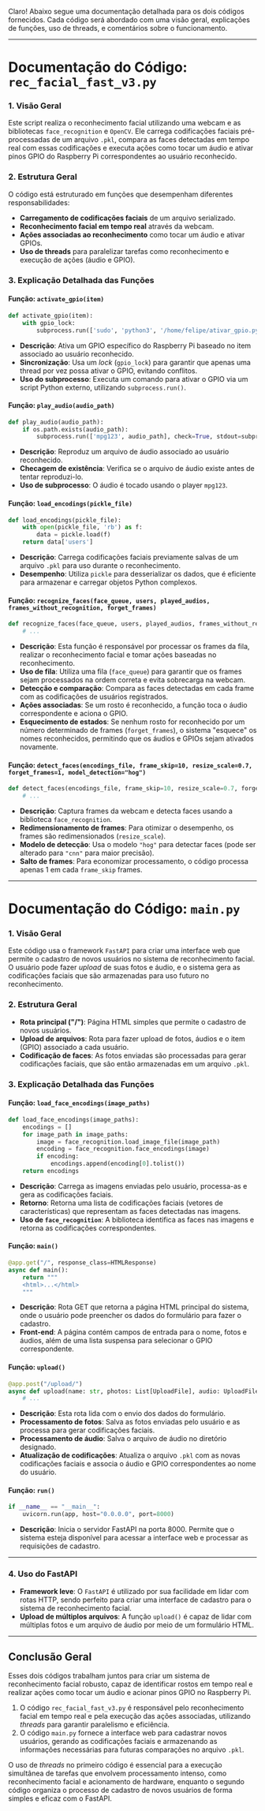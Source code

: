 Claro! Abaixo segue uma documentação detalhada para os dois códigos fornecidos. Cada código será abordado com uma visão geral, explicações de funções, uso de threads, e comentários sobre o funcionamento.

---

# **Documentação do Código: `rec_facial_fast_v3.py`**

### **1. Visão Geral**

Este script realiza o reconhecimento facial utilizando uma webcam e as bibliotecas `face_recognition` e `OpenCV`. Ele carrega codificações faciais pré-processadas de um arquivo `.pkl`, compara as faces detectadas em tempo real com essas codificações e executa ações como tocar um áudio e ativar pinos GPIO do Raspberry Pi correspondentes ao usuário reconhecido.

### **2. Estrutura Geral**

O código está estruturado em funções que desempenham diferentes responsabilidades:
- **Carregamento de codificações faciais** de um arquivo serializado.
- **Reconhecimento facial em tempo real** através da webcam.
- **Ações associadas ao reconhecimento** como tocar um áudio e ativar GPIOs.
- **Uso de threads** para paralelizar tarefas como reconhecimento e execução de ações (áudio e GPIO).

### **3. Explicação Detalhada das Funções**

#### **Função: `activate_gpio(item)`**
```python
def activate_gpio(item):
    with gpio_lock:
        subprocess.run(['sudo', 'python3', '/home/felipe/ativar_gpio.py', str(item)], check=True)
```
- **Descrição**: Ativa um GPIO específico do Raspberry Pi baseado no item associado ao usuário reconhecido.
- **Sincronização**: Usa um *lock* (`gpio_lock`) para garantir que apenas uma thread por vez possa ativar o GPIO, evitando conflitos.
- **Uso do subprocesso**: Executa um comando para ativar o GPIO via um script Python externo, utilizando `subprocess.run()`.

#### **Função: `play_audio(audio_path)`**
```python
def play_audio(audio_path):
    if os.path.exists(audio_path):
        subprocess.run(['mpg123', audio_path], check=True, stdout=subprocess.DEVNULL, stderr=subprocess.DEVNULL)
```
- **Descrição**: Reproduz um arquivo de áudio associado ao usuário reconhecido.
- **Checagem de existência**: Verifica se o arquivo de áudio existe antes de tentar reproduzi-lo.
- **Uso de subprocesso**: O áudio é tocado usando o player `mpg123`.

#### **Função: `load_encodings(pickle_file)`**
```python
def load_encodings(pickle_file):
    with open(pickle_file, 'rb') as f:
        data = pickle.load(f)
    return data['users']
```
- **Descrição**: Carrega codificações faciais previamente salvas de um arquivo `.pkl` para uso durante o reconhecimento.
- **Desempenho**: Utiliza `pickle` para desserializar os dados, que é eficiente para armazenar e carregar objetos Python complexos.

#### **Função: `recognize_faces(face_queue, users, played_audios, frames_without_recognition, forget_frames)`**
```python
def recognize_faces(face_queue, users, played_audios, frames_without_recognition, forget_frames):
    # ...
```
- **Descrição**: Esta função é responsável por processar os frames da fila, realizar o reconhecimento facial e tomar ações baseadas no reconhecimento.
- **Uso de fila**: Utiliza uma fila (`face_queue`) para garantir que os frames sejam processados na ordem correta e evita sobrecarga na webcam.
- **Detecção e comparação**: Compara as faces detectadas em cada frame com as codificações de usuários registrados.
- **Ações associadas**: Se um rosto é reconhecido, a função toca o áudio correspondente e aciona o GPIO.
- **Esquecimento de estados**: Se nenhum rosto for reconhecido por um número determinado de frames (`forget_frames`), o sistema "esquece" os nomes reconhecidos, permitindo que os áudios e GPIOs sejam ativados novamente.

#### **Função: `detect_faces(encodings_file, frame_skip=10, resize_scale=0.7, forget_frames=1, model_detection="hog")`**
```python
def detect_faces(encodings_file, frame_skip=10, resize_scale=0.7, forget_frames=1, model_detection="hog"):
    # ...
```
- **Descrição**: Captura frames da webcam e detecta faces usando a biblioteca `face_recognition`.
- **Redimensionamento de frames**: Para otimizar o desempenho, os frames são redimensionados (`resize_scale`).
- **Modelo de detecção**: Usa o modelo `"hog"` para detectar faces (pode ser alterado para `"cnn"` para maior precisão).
- **Salto de frames**: Para economizar processamento, o código processa apenas 1 em cada `frame_skip` frames.

---

# **Documentação do Código: `main.py`**

### **1. Visão Geral**

Este código usa o framework `FastAPI` para criar uma interface web que permite o cadastro de novos usuários no sistema de reconhecimento facial. O usuário pode fazer *upload* de suas fotos e áudio, e o sistema gera as codificações faciais que são armazenadas para uso futuro no reconhecimento.

### **2. Estrutura Geral**

- **Rota principal ("/")**: Página HTML simples que permite o cadastro de novos usuários.
- **Upload de arquivos**: Rota para fazer upload de fotos, áudios e o item (GPIO) associado a cada usuário.
- **Codificação de faces**: As fotos enviadas são processadas para gerar codificações faciais, que são então armazenadas em um arquivo `.pkl`.

### **3. Explicação Detalhada das Funções**

#### **Função: `load_face_encodings(image_paths)`**
```python
def load_face_encodings(image_paths):
    encodings = []
    for image_path in image_paths:
        image = face_recognition.load_image_file(image_path)
        encoding = face_recognition.face_encodings(image)
        if encoding:
            encodings.append(encoding[0].tolist())
    return encodings
```
- **Descrição**: Carrega as imagens enviadas pelo usuário, processa-as e gera as codificações faciais.
- **Retorno**: Retorna uma lista de codificações faciais (vetores de características) que representam as faces detectadas nas imagens.
- **Uso de `face_recognition`**: A biblioteca identifica as faces nas imagens e retorna as codificações correspondentes.

#### **Função: `main()`**
```python
@app.get("/", response_class=HTMLResponse)
async def main():
    return """
    <html>...</html>
    """
```
- **Descrição**: Rota GET que retorna a página HTML principal do sistema, onde o usuário pode preencher os dados do formulário para fazer o cadastro.
- **Front-end**: A página contém campos de entrada para o nome, fotos e áudios, além de uma lista suspensa para selecionar o GPIO correspondente.

#### **Função: `upload()`**
```python
@app.post("/upload/")
async def upload(name: str, photos: List[UploadFile], audio: UploadFile, item: str):
    # ...
```
- **Descrição**: Esta rota lida com o envio dos dados do formulário.
- **Processamento de fotos**: Salva as fotos enviadas pelo usuário e as processa para gerar codificações faciais.
- **Processamento de áudio**: Salva o arquivo de áudio no diretório designado.
- **Atualização de codificações**: Atualiza o arquivo `.pkl` com as novas codificações faciais e associa o áudio e GPIO correspondentes ao nome do usuário.

#### **Função: `run()`**
```python
if __name__ == "__main__":
    uvicorn.run(app, host="0.0.0.0", port=8000)
```
- **Descrição**: Inicia o servidor FastAPI na porta 8000. Permite que o sistema esteja disponível para acessar a interface web e processar as requisições de cadastro.

---

### **4. Uso do FastAPI**

- **Framework leve**: O `FastAPI` é utilizado por sua facilidade em lidar com rotas HTTP, sendo perfeito para criar uma interface de cadastro para o sistema de reconhecimento facial.
- **Upload de múltiplos arquivos**: A função `upload()` é capaz de lidar com múltiplas fotos e um arquivo de áudio por meio de um formulário HTML.

---

## **Conclusão Geral**

Esses dois códigos trabalham juntos para criar um sistema de reconhecimento facial robusto, capaz de identificar rostos em tempo real e realizar ações como tocar um áudio e acionar pinos GPIO no Raspberry Pi. 

1. O código `rec_facial_fast_v3.py` é responsável pelo reconhecimento facial em tempo real e pela execução das ações associadas, utilizando *threads* para garantir paralelismo e eficiência.
2. O código `main.py` fornece a interface web para cadastrar novos usuários, gerando as codificações faciais e armazenando as informações necessárias para futuras comparações no arquivo `.pkl`.

O uso de *threads* no primeiro código é essencial para a execução simultânea de tarefas que envolvem processamento intenso, como reconhecimento facial e acionamento de hardware, enquanto o segundo código organiza o processo de cadastro de novos usuários de forma simples e eficaz com o FastAPI.